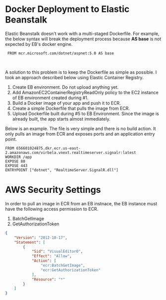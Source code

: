 # Docker Deployment to Elastic Beanstalk 

Elastic Beanstalk doesn't work with a multi-staged Dockerfile.
For example, the below syntax will break the deployment process because **AS base** is not expected by EB's docker engine.

```
 FROM mcr.microsoft.com/dotnet/aspnet:5.0 AS base
```
<br>

A solution to this problem is to keep the Dockerfile as simple as possible.
I took an approach described below using Elastic Container Registry.

  1. Create EB environment. Do not upload anything yet.
  2. Add AmazonEC2ContainerRegistryReadOnly policy to the EC2 instance of 
     EB environment created during #1.
  3. Build a Docker image of your app and push it to ECR.
  4. Create a simple Dockerfile that pulls the image from ECR.
  5. Upload Dockerfile built during #5 to EB Environment.
     Since the image is already built, the app starts almost immediately.

Below is an example. The file is very simple and there is no build action.
It only pulls an image from ECR and exposes ports and an application entry point.

```
FROM 656601024875.dkr.ecr.us-east-2.amazonaws.com/virbela.vnext.realtimeserver.signalr:latest
WORKDIR /app
EXPOSE 80
EXPOSE 443
ENTRYPOINT ["dotnet", "RealtimeServer.SignalR.dll"]
```

# AWS Security Settings
In order to pull an image in ECR from an EB instnace, the EB instance must have the following access permission to ECR.

  1. BatchGetImage
  1. GetAuthorizationToken

```json
{
    "Version": "2012-10-17",
    "Statement": [
        {
            "Sid": "VisualEditor0",
            "Effect": "Allow",
            "Action": [
                "ecr:BatchGetImage",
                "ecr:GetAuthorizationToken"
            ],
            "Resource": "*"
        }
    ]
}
```